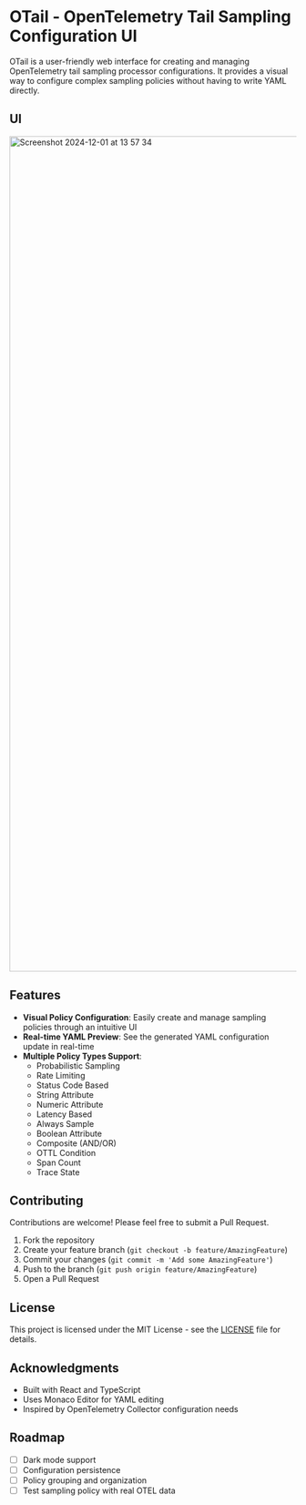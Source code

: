 # OTail - OpenTelemetry Tail Sampling Configuration UI

OTail is a user-friendly web interface for creating and managing OpenTelemetry tail sampling processor configurations. It provides a visual way to configure complex sampling policies without having to write YAML directly.

## UI
<img width="1467" alt="Screenshot 2024-12-01 at 13 57 34" src="https://github.com/user-attachments/assets/c21b8795-190e-4bd3-a3df-7a6940236d35">


## Features

- **Visual Policy Configuration**: Easily create and manage sampling policies through an intuitive UI
- **Real-time YAML Preview**: See the generated YAML configuration update in real-time
- **Multiple Policy Types Support**:
  - Probabilistic Sampling
  - Rate Limiting
  - Status Code Based
  - String Attribute
  - Numeric Attribute
  - Latency Based
  - Always Sample
  - Boolean Attribute
  - Composite (AND/OR)
  - OTTL Condition
  - Span Count
  - Trace State

## Contributing

Contributions are welcome! Please feel free to submit a Pull Request.

1. Fork the repository
2. Create your feature branch (`git checkout -b feature/AmazingFeature`)
3. Commit your changes (`git commit -m 'Add some AmazingFeature'`)
4. Push to the branch (`git push origin feature/AmazingFeature`)
5. Open a Pull Request

## License

This project is licensed under the MIT License - see the [LICENSE](LICENSE) file for details.

## Acknowledgments

- Built with React and TypeScript
- Uses Monaco Editor for YAML editing
- Inspired by OpenTelemetry Collector configuration needs

## Roadmap

- [ ] Dark mode support
- [ ] Configuration persistence
- [ ] Policy grouping and organization
- [ ] Test sampling policy with real OTEL data

